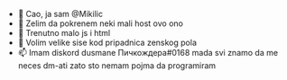 - 👋 Cao, ja sam @Mikilic
- 👀 Zelim da pokrenem neki mali host ovo ono
- 🌱 Trenutno malo js i html
- 💞️ Volim velike sise kod pripadnica zenskog pola
- 📫 Imam diskord dusmane Пичкождера#0168 mada svi znamo da me neces dm-ati zato sto nemam pojma da programiram

<!---
Mikilic/Mikilic is a ✨ special ✨ repository because its `README.md` (this file) appears on your GitHub profile.
You can click the Preview link to take a look at your changes.
--->
